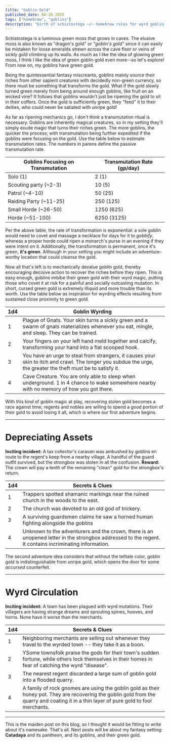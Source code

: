 ```yaml
---
title: "Goblin Gold"
published_date: 08-26-2025
tags: ["homebrew", "goblins"]
description: "birth of schistostega ~/~ homebrew rules for wyrd goblin gold ~/~ going green ~/~ two goblin hooks"
---
```


Schistostega is a luminous green moss that grows in caves. The elusive moss is also known as "dragon's gold" or _"goblin's gold"_ since it can easily be mistaken for loose emeralds strewn across the cave floor or veins of sickly gold climbing up its walls. As much as I like the idea of glowing green moss, I think I like the idea of green goblin gold even more--so let's explore! From now on, my goblins have green gold.

Being the quintessential fantasy miscreants, goblins mainly source their riches from other sapient creatures with decidedly non-green currency, so there must be something that transforms the gold. What if the gold slowly turned green merely from being around enough goblins, like fruit on an wicked vine? It follows that goblins wouldn't just be ripening the gold to sit in their coffers. Once the gold is sufficiently green, they "feed" it to their deities, who could never be satiated with unripe gold!

As far as ripening mechanics go, I don't think a transmutation ritual is necessary. Goblins are inherently magical creatures, so in my setting they'll simply exude magic that turns their riches green. The more goblins, the quicker the process; with transmutation being further expedited if the goblins were focusing on the gold. Use the table below to estimate transmutation rates. The numbers in parens define the passive transmutation rate.

| Goblins Focusing on Transmutation | Transmutation Rate (gp/day) |
| --------------------------------- | --------------------------- |
| Solo (1)                          | 2 (1)                       |
| Scouting party (~2-3)             | 10 (5)                      |
| Patrol (~4-10)                    | 50 (25)                     |
| Raiding Party (~11-25)            | 250 (125)                   |
| Small Horde (~26-50)              | 1250 (625)                  |
| Horde (~51-100)                   | 6250 (3125)                 |

Per the above table, the rate of transformation is exponential: a sole goblin would need to covet and massage a necklace for days for it to _gobbify_, whereas a proper horde could ripen a monarch's purse in an evening if they were intent on it. Additionally, the transformation is permanent, once it's green, **it's green**. Although in your setting you might include an adventure-worthy location that could cleanse the gold.

Now all that's left is to mechanically devalue goblin gold, thereby encouraging decisive action to recover the riches before they ripen. This is easy enough, goblins imbibe their green gold with their wyrd magic, putting those who covet it at risk for a painful and socially outcasting mutation. In short, cursed green gold is extremely illiquid and more trouble than its worth. Use the table below as inspiration for wyrding effects resulting from sustained close proximity to green gold.

| 1d4 | Goblin Wyrding                                                                                                                                                |
| --- | ------------------------------------------------------------------------------------------------------------------------------------------------------------- |
| 1   | Plague of Gnats. Your skin turns a sickly green and a swarm of gnats materializes whenever you eat, mingle, and sleep. They can be trained.                   |
| 2   | Your fingers on your left hand meld together and calcify, transforming your hand into a flat scooped hook.                                                    |
| 3   | You have an urge to steal from strangers, it causes your skin to itch and crawl. The longer you subdue the urge, the greater the theft must be to satisfy it. |
| 4   | Cave Creature. You are only able to sleep when underground. 1 in 4 chance to wake somewhere nearby with no memory of how you got there.                       |

With this kind of goblin magic at play, recovering stolen gold becomes a race against time; regents and nobles are willing to spend a good portion of their gold to avoid losing it all, which is where our first adventure begins.

---

# Depreciating Assets

**Inciting incident:** A tax collector's caravan was ambushed by goblins en route to the regent's keep from a nearby village. A handful of the guard outfit survived, but the strongbox was stolen in all the confusion.
**Reward:** The crown will pay a tenth of the remaining "clean" gold for the strongbox's return.

| 1d4 | Secrets & Clues                                                                                                                                        |
| --- | ------------------------------------------------------------------------------------------------------------------------------------------------------ |
| 1   | Trappers spotted shamanic markings near the ruined church in the woods to the east.                                                                    |
| 2   | The church was devoted to an old god of trickery.                                                                                                      |
| 3   | A surviving guardsmen claims he saw a horned human fighting alongside the goblins                                                                      |
| 4   | Unknown to the adventurers and the crown, there is an unopened letter in the strongbox addressed to the regent. It contains incriminating information. |

The second adventure idea considers that without the telltale color, goblin gold is indistinguishable from unripe gold, which opens the door for some _accursed_ counterfeit.

---

# Wyrd Circulation

**Inciting incident:** A town has been plagued with wyrd mutations. Their villagers are having strange dreams and sprouting spines, hooves, and horns. None have it worse than the merchants.

| 1d4 | Secrets & Clues                                                                                                                                                                          |
| --- | ---------------------------------------------------------------------------------------------------------------------------------------------------------------------------------------- |
| 1   | Neighboring merchants are selling out whenever they travel to the wyrded town -- they take it as a boon.                                                                                 |
| 2   | YSome townsfolk praise the gods for their town's sudden fortune, while others lock themselves in their homes in fear of catching the wyrd "disease".                                     |
| 3   | The nearest regent discarded a large sum of goblin gold into a flooded quarry.                                                                                                           |
| 4   | A family of rock gnomes are using the goblin gold as their honey pot. They are recovering the goblin gold from the quarry and coating it in a thin layer of pure gold to fool merchants. |

---

This is the maiden post on this blog, so I thought it would be fitting to write about it's namesake. That's all. Next posts will be about my fantasy setting: **Catadaya** and its pantheon, and its goblins, and their green gold.
